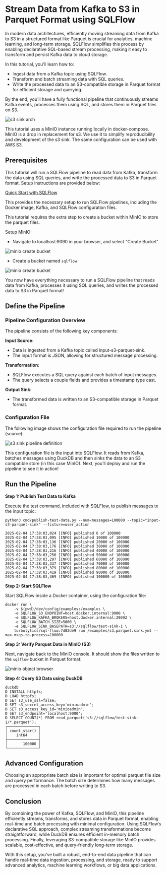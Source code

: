 # Stream Data from Kafka to S3 in Parquet Format using SQLFlow

In modern data architectures, efficiently moving streaming data from Kafka to S3 in a structured format like Parquet is crucial for analytics, machine learning, and long-term storage. SQLFlow simplifies this process by enabling declarative SQL-based stream processing, making it easy to transform and persist Kafka data to cloud storage.

In this tutorial, you'll learn how to:

- Ingest data from a Kafka topic using SQLFlow.
- Transform and batch streaming data with SQL queries.
- Write the processed data to an S3-compatible storage in Parquet format for efficient storage and querying.

By the end, you'll have a fully functional pipeline that continuously streams Kafka events, processes them using SQL, and stores them in Parquet files on S3.

![s3 sink arch](./static/s3-sink-arch.png)

This tutorial uses a MinIO instance running locally in docker-compose. MinIO is a drop in replacement for s3. We use it to simplify reproducibility and development of the s3 sink. The same configuration can be used with AWS S3.

## Prerequisites

This tutorial will run a SQLFlow pipeline to read data from Kafka, transform the data using SQL queries, and write the processed data to S3 in Parquet format. Setup instructions are provided below:

[Quick Start with SQLFlow](./intro.md)

This provides the necessary setup to run SQLFlow pipelines, including the Docker image, Kafka, and SQLFlow configuration files.

This tutorial requires the extra step to create a bucket within MinIO to store the parquet files. 

Setup MinIO:

- Navigate to localhost:9090 in your browser, and select "Create Bucket"

![minio create bucket](./static/minio.png)

- Create a bucket named `sqlflow`

![minio create bucket](./static/minio-create-bucket.png)

You now have everything necessary to run a SQLFlow pipeline that reads data from Kafka, processes it using SQL queries, and writes the processed data to S3 in Parquet format!

## Define the Pipeline

### Pipeline Configuration Overview

The pipeline consists of the following key components:

**Input Source:**

- Data is ingested from a Kafka topic called input-s3-parquet-sink.
- The input format is JSON, allowing for structured message processing.

**Transformation:**

- SQLFlow executes a SQL query against each batch of input messages.
- The query selects a couple fields and provides a timestamp type cast.

**Output Sink:**

- The transformed data is written to an S3-compatible storage in Parquet format. 

### Configuration File

The following image shows the configuration file required to run the pipeline (source):

![s3 sink pipeline definition](./static/s3-parquet-sink.png)

This configuration file is the input into SQLFlow. It reads from Kafka, batches messages using DuckDB and then sinks the data to an S3 compatible store (in this case MinIO). Next, you’ll deploy and run the pipeline to see it in action!

## Run the Pipeline

**Step 1: Publish Test Data to Kafka**

Execute the test command, included with SQLFlow, to publish messages to the input topic:
```
python3 cmd/publish-test-data.py --num-messages=100000 --topic="input-s3-parquet-sink" --fixture=user_action

2025-02-04 17:38:03,024 [INFO] published 0 of 100000
2025-02-04 17:38:03,095 [INFO] published 10000 of 100000
2025-02-04 17:38:03,136 [INFO] published 20000 of 100000
2025-02-04 17:38:03,176 [INFO] published 30000 of 100000
2025-02-04 17:38:03,216 [INFO] published 40000 of 100000
2025-02-04 17:38:03,256 [INFO] published 50000 of 100000
2025-02-04 17:38:03,297 [INFO] published 60000 of 100000
2025-02-04 17:38:03,337 [INFO] published 70000 of 100000
2025-02-04 17:38:03,379 [INFO] published 80000 of 100000
2025-02-04 17:38:03,419 [INFO] published 90000 of 100000
2025-02-04 17:38:03,469 [INFO] published 100000 of 100000
```

**Step 2: Start SQLFlow**

Start SQLFlow inside a Docker container, using the configuration file:
```
docker run \
    -v $(pwd)/dev/config/examples:/examples \
    -e SQLFLOW_S3_ENDPOINT=host.docker.internal:9000 \
    -e SQLFLOW_KAFKA_BROKERS=host.docker.internal:29092 \
    -e SQLFLOW_BATCH_SIZE=5000 \
    -e SQLFLOW_SINK_BASEPATH=s3://sqlflow/test-sink-1 \
    turbolytics/sql-flow:7d82de9 run /examples/s3.parquet.sink.yml --max-msgs-to-process=100000
```

**Step 3: Verify Parquet Data in MinIO (S3)**

Next, navigate back to the MinIO console. It should show the files written to the `sqlflow` bucket in Parquet format:

![minio object browser](./static/min-io-parquet.png)

**Step 4: Query S3 Data using DuckDB**

```
duckdb
D INSTALL httpfs;
D LOAD httpfs;
D SET s3_use_ssl=false;
D SET s3_secret_access_key='minioadmin';
D SET s3_access_key_id='minioadmin';
D SET s3_endpoint='localhost:9000';
D SELECT COUNT(*) FROM read_parquet('s3://sqlflow/test-sink-1/*.parquet');
┌──────────────┐
│ count_star() │
│    int64     │
├──────────────┤
│       100000 │
└──────────────┘
```

## Advanced Configuration

Choosing an appropriate batch size is important for optimal parquet file size and query performance. The batch size determines how many messages are processed in each batch before writing to S3. 


## Conclusion

By combining the power of Kafka, SQLFlow, and MinIO, this pipeline efficiently streams, transforms, and stores data in Parquet format, enabling real-time and batch processing with minimal configuration. Using SQLFlow’s declarative SQL approach, complex streaming transformations become straightforward, while DuckDB ensures efficient in-memory batch processing. Finally, leveraging S3-compatible storage like MinIO provides scalable, cost-effective, and query-friendly long-term storage.

With this setup, you’ve built a robust, end-to-end data pipeline that can handle real-time data ingestion, processing, and storage, ready to support advanced analytics, machine learning workflows, or big data applications.




